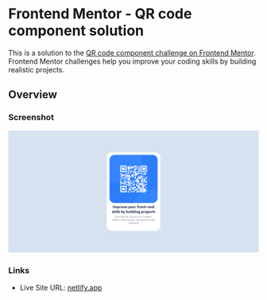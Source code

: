 # Frontend Mentor - QR code component solution

This is a solution to the [QR code component challenge on Frontend Mentor](https://www.frontendmentor.io/challenges/qr-code-component-iux_sIO_H). Frontend Mentor challenges help you improve your coding skills by building realistic projects.

## Overview

### Screenshot

![](./screenshot.png)

### Links

- Live Site URL: [netlify.app](https://jazzy-narwhal-9cead7.netlify.app)
